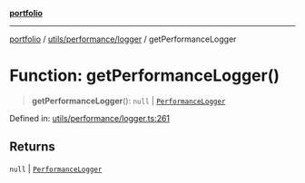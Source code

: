[**portfolio**](../../../../README.md)

***

[portfolio](../../../../modules.md) / [utils/performance/logger](../README.md) / getPerformanceLogger

# Function: getPerformanceLogger()

> **getPerformanceLogger**(): `null` \| [`PerformanceLogger`](../classes/PerformanceLogger.md)

Defined in: [utils/performance/logger.ts:261](https://github.com/tnorlund/Portfolio/blob/d858767a8fa7e56054d3c692f93d7ec8078e1a4d/portfolio/utils/performance/logger.ts#L261)

## Returns

`null` \| [`PerformanceLogger`](../classes/PerformanceLogger.md)
